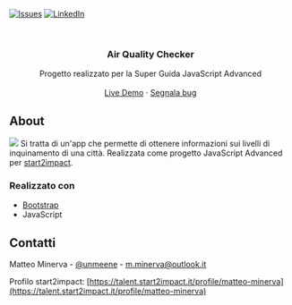 <!-- PROJECT SHIELDS -->

[![Issues][issues-shield]](https://github.com/matteo-minerva/aqi-finder/issues)
[![LinkedIn][linkedin-shield]](https://www.linkedin.com/in/m-minerva/)

<!-- PROJECT LOGO -->
<br />
<p align="center">
  <h3 align="center">Air Quality Checker</h3>

  <p align="center">
    Progetto realizzato per la Super Guida JavaScript Advanced
    <br />
    <br />
    <a href="https://aqi-finder.netlify.app">Live Demo</a>
    ·
    <a href="https://github.com/matteo-minerva/aqi-finder/issues">Segnala bug</a>
  </p>
</p>

<!-- RIGUARDO IL PROGETTO -->

## About

<a href="https://aqi-finder.netlify.app/"><img src="https://i.imgur.com/JaEGWuv.png"/></a>
Si tratta di un'app che permette di ottenere informazioni sui livelli di inquinamento di una città. Realizzata come progetto JavaScript Advanced per <a href="https://start2impact.it/">start2impact</a>.

### Realizzato con

-   [Bootstrap](https://getbootstrap.com/)
-   JavaScript

<!-- CONTATTI -->

## Contatti

Matteo Minerva - [@unmeene](https://twitter.com/unmeene) - m.minerva@outlook.it

Profilo start2impact: [https://talent.start2impact.it/profile/matteo-minerva](https://talent.start2impact.it/profile/matteo-minerva)

<!-- MARKDOWN LINKS & IMAGES -->
<!-- https://www.markdownguide.org/basic-syntax/#reference-style-links -->

[issues-shield]: https://img.shields.io/github/issues/matteo-minerva/aqi-finder/repo.svg?style=for-the-badge
[issues-url]: https://github.com/matteo-minerva/repo/issues
[linkedin-shield]: https://img.shields.io/badge/-LinkedIn-black.svg?style=for-the-badge&logo=linkedin&colorB=555
[linkedin-url]: https://linkedin.com/in/UnluckyMeene
